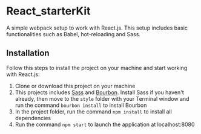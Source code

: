 # React_starterKit
A simple webpack setup to work with React.js. This setup includes basic functionalities such as Babel, hot-reloading and Sass.

<h2>Installation</h2>
Follow this steps to install the project on your machine and start working with React.js:
<ol>
  <li>Clone or download this project on your machine</li>
  <li>This projects includes <a href="http://sass-lang.com/" target="blank">Sass</a> and <a href="http://bourbon.io/" target="blank">Bourbon</a>. 
  Install Sass if you haven't already, then move to the <code>style</code> folder with your Terminal window and run the command <code>bourbon install</code> to install Bourbon</li>
  <li>In the project folder, run the command <code>npm install</code> to install all dependencies</li>
  <li>Run the command <code>npm start</code> to launch the application at localhost:8080</li>
</ol>
